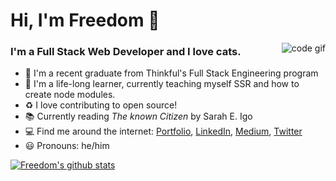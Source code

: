 # Hi, I'm Freedom :wave:



<img src="https://media.giphy.com/media/LmNwrBhejkK9EFP504/giphy.gif" alt="code gif" align="right">

###  **I'm a Full Stack Web Developer and I love cats.**

- :tada: I'm a recent graduate from Thinkful's Full Stack Engineering program
- :seedling: I'm a life-long learner, currently teaching myself SSR and how to create node modules.
- :recycle: I love contributing to open source!
- :books: Currently reading *The known Citizen* by Sarah E. Igo
- :computer: Find me around the internet: [Portfolio](https://f3ve.github.io/my-portfolio/), [LinkedIn](https://www.linkedin.com/in/freedom-evenden-dev/), [Medium](https://medium.com/@f3ve), [Twitter](https://twitter.com/tf3ve)
- :smiley: Pronouns: he/him

[![Freedom's github stats](https://github-readme-stats.vercel.app/api?username=f3ve)](https://github.com/f3ve/github-readme-stats)
